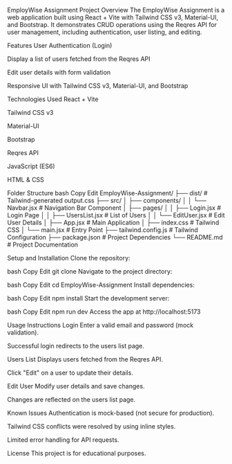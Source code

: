 EmployWise Assignment
Project Overview
The EmployWise Assignment is a web application built using React + Vite with Tailwind CSS v3, Material-UI, and Bootstrap. It demonstrates CRUD operations using the Reqres API for user management, including authentication, user listing, and editing.

Features
User Authentication (Login)

Display a list of users fetched from the Reqres API

Edit user details with form validation

Responsive UI with Tailwind CSS v3, Material-UI, and Bootstrap

Technologies Used
React + Vite

Tailwind CSS v3

Material-UI

Bootstrap

Reqres API

JavaScript (ES6)

HTML & CSS

Folder Structure
bash
Copy
Edit
EmployWise-Assignment/
├── dist/                # Tailwind-generated output.css
├── src/
│   ├── components/
│   │   └── Navbar.jsx   # Navigation Bar Component
│   ├── pages/
│   │   ├── Login.jsx    # Login Page
│   │   ├── UsersList.jsx # List of Users
│   │   └── EditUser.jsx  # Edit User Details
│   ├── App.jsx          # Main Application
│   ├── index.css        # Tailwind CSS
│   └── main.jsx         # Entry Point
├── tailwind.config.js   # Tailwind Configuration
├── package.json         # Project Dependencies
└── README.md            # Project Documentation


Setup and Installation
Clone the repository:

bash
Copy
Edit
git clone <repository-url>
Navigate to the project directory:

bash
Copy
Edit
cd EmployWise-Assignment
Install dependencies:

bash
Copy
Edit
npm install
Start the development server:

bash
Copy
Edit
npm run dev
Access the app at http://localhost:5173

Usage Instructions
Login
Enter a valid email and password (mock validation).

Successful login redirects to the users list page.

Users List
Displays users fetched from the Reqres API.

Click "Edit" on a user to update their details.

Edit User
Modify user details and save changes.

Changes are reflected on the users list page.

Known Issues
Authentication is mock-based (not secure for production).

Tailwind CSS conflicts were resolved by using inline styles.

Limited error handling for API requests.

License
This project is for educational purposes.
